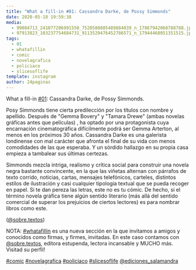 ```yaml
---
title: "What a fill-in #01: Cassandra Darke, de Possy Simmonds"
date: 2020-05-18 19:59:38
media: 
  - 99084713_241077206991550_7520580885489884039_n_17867942068788788.jpg
  - 97913823_103237754684731_9113529476452786571_n_17944468051351515.jpg
tags: 
  - 01
  - whatafillin
  - comic
  - novelagrafica
  - policiaco
  - slicesoflife
template: instagram
author: 24paginas
---
```


What a fill-in [#01](/tags/01): Cassandra Darke, de Possy Simmonds.



Posy Simmonds tiene cierta predilección por los títulos con nombre y apellido. Después de "Gemma Bovery" y "Tamara Drewe" (ambas novelas gráficas antes que películas) , ha optado por una protagonista cuya encarnación cinematográfica difícilmente podrá ser Gemma Arterton, al menos en los próximos 30 años.
Cassandra Darke es una galerista londinense con mal carácter que afronta el final de su vida con menos comodidades de las que esperaba. Y un sórdido hallazgo en su propia casa empieza a tambalear sus últimas certezas.


Simmonds mezcla intriga, realismo y crítica social para construir una novela negra bastante convincente, en la que las viñetas alternan con párrafos de texto corrido, noticias, cartas, mensajes telefónicos, carteles, distintos estilos de ilustración y casi cualquier tipología textual que se pueda recoger en papel. Si te dan pereza las letras, este no es tu cómic. De hecho, si el término novela gráfica tiene algún sentido literario (más allá del sentido comercial de superar los prejuicios de ciertos lectores) es para nombrar libros como este.


([@sobre.textos](https://instagram.com/sobre.textos))


NOTA: [#whatafillin](/tags/whatafillin) es una nueva sección en la que invitamos a amigos y conocidos como firmas, y firmes, invitadas. En este caso contamos con [@sobre.textos](https://instagram.com/sobre.textos), editora estupenda, lectora incansable y MUCHO más. Visitad su perfil!






[#comic](/tags/comic) [#novelagrafica](/tags/novelagrafica) [#policiaco](/tags/policiaco) [#slicesoflife](/tags/slicesoflife) [@ediciones_salamandra](https://instagram.com/ediciones_salamandra)
